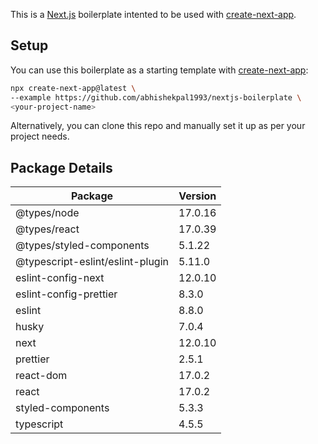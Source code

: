 This is a [Next.js](https://nextjs.org/) boilerplate intented to be used with [create-next-app](https://nextjs.org/docs/api-reference/create-next-app).

## Setup

You can use this boilerplate as a starting template with [create-next-app](https://nextjs.org/docs/api-reference/create-next-app):

```bash
npx create-next-app@latest \
--example https://github.com/abhishekpal1993/nextjs-boilerplate \
<your-project-name>
```

Alternatively, you can clone this repo and manually set it up as per your project needs.

## Package Details

| Package                          | Version |
| -------------------------------- | ------- |
| @types/node                      | 17.0.16 |
| @types/react                     | 17.0.39 |
| @types/styled-components         | 5.1.22  |
| @typescript-eslint/eslint-plugin | 5.11.0  |
| eslint-config-next               | 12.0.10 |
| eslint-config-prettier           | 8.3.0   |
| eslint                           | 8.8.0   |
| husky                            | 7.0.4   |
| next                             | 12.0.10 |
| prettier                         | 2.5.1   |
| react-dom                        | 17.0.2  |
| react                            | 17.0.2  |
| styled-components                | 5.3.3   |
| typescript                       | 4.5.5   |
